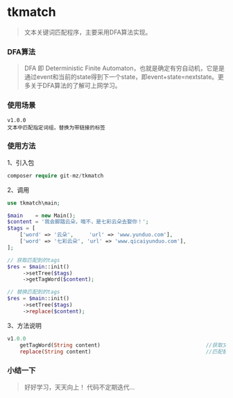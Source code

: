 # tkmatch
>文本关键词匹配程序，主要采用DFA算法实现。

### DFA算法
>DFA 即 Deterministic Finite Automaton，也就是确定有穷自动机，它是是通过event和当前的state得到下一个state，即event+state=nextstate。更多关于DFA算法的了解可上网学习。

### 使用场景
```
v1.0.0
文本中匹配指定词组，替换为带链接的标签

```

### 使用方法

1、引入包

```php
composer require git-mz/tkmatch
```
2、调用
```php
use tkmatch\main;

$main    = new Main();
$content = '我会脚踏云朵，哦不，是七彩云朵去娶你！';
$tags = [
    ['word' => '云朵',     'url' => 'www.yunduo.com'],
    ['word' => '七彩云朵', 'url' => 'www.qicaiyunduo.com'],
];

// 获取匹配到的tags
$res = $main::init()
     ->setTree($tags)
     ->getTagWord($content);

// 替换匹配到的tags
$res = $main::init()
     ->setTree($tags)
     ->replace($content);

```
3、方法说明
```php
v1.0.0
    getTagWord(String content)                                  //获取文本中匹配到的标签
    replace(String content)                                     //匹配替换文本中的标签
```

### 小结一下
> 好好学习，天天向上！
> 代码不定期迭代...

